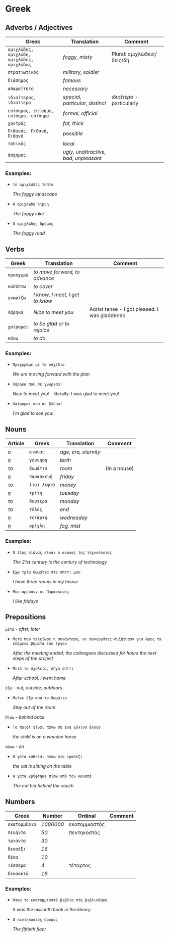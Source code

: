 
# Greek


## Adverbs / Adjectives


| Greek | Translation | Comment |
| ----- | ----- | ----- |
| `ομιχλώδης, ομιχλώδη, ομιχλώδες, ομιχλώδως` | *foggy, misty* | Plural: ομιχλώδεις/δεις/δη |
| `στρατιωτικός` | *military, soldier* |  |
| `διάσημος` | *famous* |  |
| `απαραίτητο` | *necessary* |  |
| `ιδιαίτερος, ιδιαίτερα` | *special, particular, distinct* | ιδιαίτερα - particularly |
| `επίσημος, επίσημη, επίσημο, επίσημα` | *formal, official* |  |
| `χοντρός` | *fat, thick* |  |
| `Πιθανός, Πιθανή, Πιθανό` | *possible* |  |
| `τοπικός` | *local* |  |
| `άσχημος` | *ugly, unattractive, bad, unpleasant* |  |



### Examples:
                
- `το ομιχλώδες τοπίο`
        
    *The foggy landscape*
                
- `Η ομιχλώδη λίμνη`
        
    *The foggy lake*
                
- `Ο ομιχλώδης δρόμος`
        
    *The foggy road*


## Verbs

| Greek | Translation | Comment |
|-------|-------------|---------|
| `προσχωρώ` | *to move forward, to advance* |  |
| `καλύπτω` | *to cover* |  |
| `γνωρίζω` | *I know, I meet, I get to know* |  |
| `Χάρηκα` | *Nice to meet you* | Aorist tense - I got pleased. I was gladdened |
| `χαίρομαι` | *to be glad or to rejoice* |  |
| `κάνω` | *to do* |  |

### Examples:

- `Προχωράμε με το οσχέδιο`
        
    *We are moving forward with the plan*

- `Χάρηκα που σε γνώρισα!`
        
    *Nice to meet you!* - literally: I was glad to meet you!

- `Χαίρομαι που σε βλέπω!`
        
    *I’m glad to see you!*



## Nouns

| Article | Greek | Translation | Comment |
|---------|-------|-------------|---------|
| *ο* | `αιώνας` | *age, era, eternity* |  |
| *η* | `γέννηση` | *birth* |  |
| *το* | `δωμάτιο` | *room* | (In a house) |
| *η* | `παρασκευή` | *friday* |  |
| *το* | `(τα) λεφτά` | *money* |  |
| *η* | `τρίτη` | *tuesday* |  |
| *το* | `δευτέρα` | *monday* |  |
| *το* | `τέλος` | *end* |  |
| *η* | `τετάρτη` | *wednesday* |  |
| *η* | `ομίχλη` | *fog, mist* |  |

### Examples:

- `Ο 21ος αιώνας είναι ο αιώνας της τεχνολογίας`
        
    *The 21st century is the century of technology*

- `Έχω τρία δωμάτια στο σπίτι μου`
        
    *I have three rooms in my house*

- `Μου αρέσουν οι Παρασκευές`
        
    *I like fridays*


## Prepositions


`μετά` - *after, later*


- `Μετά που τελείωσε η συνάντηση, οι συνεργάτες συζήτησαν για ώρες τα επόμενα βήματα του έργου`
        
    *After the meeting ended, the colleagues discussed for hours the next steps of the project*
- `Μετά το σχολείο, πήγα σπίτι`
        
    *After school, i went home*

`έξω` - *out, outside, outdoors*


- `Μείνε έξω από το δωμάτιο`
        
    *Stay out of the room*

`Πίσω` - *behind back*


- `Το παιδί είναι πάνω σε ένα ξύλινο άλογο`
        
    *the child is on a wooden horse*

`πάνω` - *on*


- `Η γάτα κάθεται πάνω στο τραπέζι`
        
    *the cat is sitting on the table*
- `Η γάτα κρύφτηκε πίσω από τον καναπέ`
        
    *The cat hid behind the couch*


## Numbers

| Greek | Number | Ordinal | Comment |
|-------|--------|---------|---------|
| `εκατομμύριο` | *1000000* | εκατομμιοστός |  |
| `πενήντα` | *50* | πεντηκοστός |  |
| `τριάντα` | *30* |  |  |
| `δεκαέξι` | *16* |  |  |
| `δέκα` | *10* |  |  |
| `Τέσσερα` | *4* | τέταρτος |  |
| `δεκαοκτώ` | *18* |  |  |

### Examples:

- `Ήταν το εκατομμιοστό βιβλίο στη βιβλιοθήκη`
        
    *It was the millionth book in the library*

- `Ο πεντηκοστός όροφος`
        
    *The fiftieth floor*

